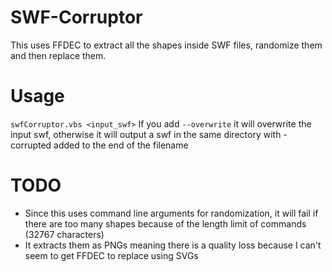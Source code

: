 # SWF-Corruptor
This uses FFDEC to extract all the shapes inside SWF files, randomize them and then replace them. 

# Usage
`swfCorruptor.vbs <input_swf>`
If you add `--overwrite` it will overwrite the input swf, otherwise it will output a swf in the same directory with -corrupted added to the end of the filename

# TODO
- Since this uses command line arguments for randomization, it will fail if there are too many shapes because of the length limit of commands (32767 characters)
- It extracts them as PNGs meaning there is a quality loss because I can't seem to get FFDEC to replace using SVGs
